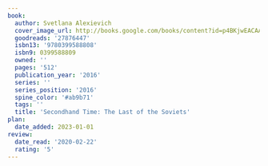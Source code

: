 ```yaml
---
book:
  author: Svetlana Alexievich
  cover_image_url: http://books.google.com/books/content?id=p4BKjwEACAAJ&printsec=frontcover&img=1&zoom=1&source=gbs_api
  goodreads: '27876447'
  isbn13: '9780399588808'
  isbn9: 0399588809
  owned: ''
  pages: '512'
  publication_year: '2016'
  series: ''
  series_position: '2016'
  spine_color: '#ab9b71'
  tags: ''
  title: 'Secondhand Time: The Last of the Soviets'
plan:
  date_added: 2023-01-01
review:
  date_read: '2020-02-22'
  rating: '5'
---
```

